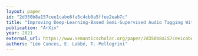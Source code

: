 ```yaml
---
layout: paper
id: "2d350b8a157cee1cabe6fa5c4cb0a5ffee2eab7c"
title: "Improving Deep-Learning-Based Semi-Supervised Audio Tagging With Mixup"
publication: "ArXiv"
year: 2021
external_url: https://www.semanticscholar.org/paper/2d350b8a157cee1cabe6fa5c4cb0a5ffee2eab7c
authors: "Léo Cances, E. Labbé, T. Pellegrini"
---
```

